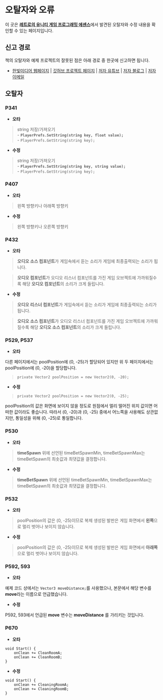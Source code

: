 # 오탈자와 오류
이 곳은 [**레트로의 유니티 게임 프로그래밍 에센스**](http://www.yes24.com/24/goods/69320872)에서 발견된 오탈자와 수정 내용을 확인할 수 있는 페이지입니다.

## 신고 경로
책의 오탈자와 예제 프로젝트의 잘못된 점은 아래 경로 중 한곳에 신고하면 됩니다.

- [한빛미디어 웹페이지](http://www.hanbit.co.kr/store/books/look.php?p_code=B3604463061) | [깃허브 프로젝트 페이지](https://github.com/IJEMIN/Unity-Programming-Essence) | [저자 유튜브](https://youtube.com/c/JeminDev) | [저자 블로그](https://ijemin.com) | [저자 이메일](i_jemin@outlook.com)


## 오탈자

### P341
- **오타**
>string 저장/가져오기<br>- **```PlayerPrefs.SetString(string key, float value);```**<br>- ```PlayerPrefs.GetString(string key);```

- **수정**
>string 저장/가져오기<br>- **```PlayerPrefs.SetString(string key, string value);```**<br>- ```PlayerPrefs.GetString(string key);```

### P407
- **오타**
> 왼쪽 방향키나 아래쪽 방향키

- **수정**
> 왼쪽 방향키나 오른쪽 방향키

### P432
- **오타**
>**오디오 소스 컴포넌트**가 게임속에서 듣는 소리가 게임에 최종출력되는 소리가 됩니다.

>**오디오 컴포넌트**가 오디오 리스너 컴포넌트를 가진 게임 오브젝트에 가까워질수록 해당 **오디오 컴포넌트**의 소리가 크게 들립니다.


- **수정**
>**오디오 리스너 컴포넌트**가 게임속에서 듣는 소리가 게임에 최종출력되는 소리가 됩니다.

>**오디오 소스 컴포넌트**가 오디오 리스너 컴포넌트를 가진 게임 오브젝트에 가까워질수록 해당 **오디오 소스 컴포넌트**의 소리가 크게 들립니다.

### P529, P537
- **오타**

다른 페이지에서는 poolPosition에 (0, -25)가 할당되어 있지만 위 두 페이지에서는 poolPosition에 (0, -20)을 할당합니다.
>```private Vector2 poolPosition = new Vector2(0, -20);```

- **수정**
>```private Vector2 poolPosition = new Vector2(0, -25);```

poolPosition의 값은 화면에 보이지 않을 정도로 원점에서 멀리 떨어진 위치 값이면 어떠한 값이라도 좋습니다.
따라서 (0, -20)과 (0, -25) 중에서 어느쪽을 사용해도 상관없지만, 통일성을 위해 (0, -25)로 통일합니다.

### P530
- **오타**
>**timeSpawn** 위에 선언된 timeBetSpawnMin, timeBetSpawnMax는 timeBetSpawn의 최솟값과 최댓값을 결정합니다.

- **수정**
>**timeBetSpawn** 위에 선언된 timeBetSpawnMin, timeBetSpawnMax는 timeBetSpawn의 최솟값과 최댓값을 결정합니다.

### P532
- **오타**
> poolPosition의 값은 (0, -25)이므로 복제 생성된 발판은 게임 화면에서 **왼쪽**으로 멀리 벗어나 보이지 않습니다.

- **수정**
> poolPosition의 값은 (0, -25)이므로 복제 생성된 발판은 게임 화면에서 **아래쪽**으로 멀리 벗어나 보이지 않습니다.


### P592, 593
- **오타**

예제 코드 상에서는 ```Vector3 moveDistance;```를 사용했으나, 본문에서 해당 변수를 **move**라는 이름으로 언급했습니다.

- **수정**

P592, 593에서 언급된 **move** 변수는 **moveDistance** 를 가리키는 것입니다.

### P670
- **오타**
~~~
void Start() {
    onClean += CleanRoomA;
    onClean += CleanRoomB;
}
~~~
- **수정**
~~~
void Start() {
    onClean += CleaningRoomA;
    onClean += CleaningRoomB;
}
~~~
